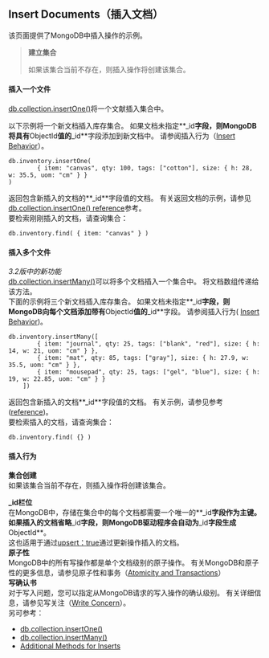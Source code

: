 ## Insert Documents（插入文档）
该页面提供了MongoDB中插入操作的示例。

> **建立集合**
>
> 如果该集合当前不存在，则插入操作将创建该集合。<br />

#### **插入一个文件**

 [db.collection.insertOne()](https://docs.mongodb.com/manual/reference/method/db.collection.insertOne/#db.collection.insertOne)将一个文献插入集合中。

以下示例将一个新文档插入库存集合。 如果文档未指定**_id**字段，则MongoDB将具有**ObjectId**值的**_id**字段添加到新文档中。 请参阅插入行为（[Insert Behavior](https://docs.mongodb.com/manual/tutorial/insert-documents/#write-op-insert-behavior)）。

```shell
db.inventory.insertOne(  
		{ item: "canvas", qty: 100, tags: ["cotton"], size: { h: 28, w: 35.5, uom: "cm" } }
)
```

返回包含新插入的文档的**_id**字段值的文档。 有关返回文档的示例，请参见 [db.collection.insertOne() reference](https://docs.mongodb.com/manual/reference/method/db.collection.insertOne/#insertone-examples)参考。<br />要检索刚刚插入的文档，请查询集合：

```shell
db.inventory.find( { item: "canvas" } )
```

#### **插入多个文件**

*3.2版中的新功能*<br />[db.collection.insertMany()](https://docs.mongodb.com/manual/reference/method/db.collection.insertMany/#db.collection.insertMany)可以将多个文档插入一个集合中。 将文档数组传递给该方法。<br />下面的示例将三个新文档插入库存集合。 如果文档未指定**_id**字段，则MongoDB向每个文档添加带有**ObjectId**值的**_id**字段。 请参阅插入行为( [Insert Behavior](https://docs.mongodb.com/manual/tutorial/insert-documents/#write-op-insert-behavior))。

```shell
db.inventory.insertMany([
		{ item: "journal", qty: 25, tags: ["blank", "red"], size: { h: 14, w: 21, uom: "cm" } }, 
		{ item: "mat", qty: 85, tags: ["gray"], size: { h: 27.9, w: 35.5, uom: "cm" } },
		{ item: "mousepad", qty: 25, tags: ["gel", "blue"], size: { h: 19, w: 22.85, uom: "cm" } }
	])
```

返回包含新插入的文档**_id**字段值的文档。 有关示例，请参见参考([reference](https://docs.mongodb.com/manual/reference/method/db.collection.insertMany/#insertmany-examples))。<br />要检索插入的文档，请查询集合：

```shell
db.inventory.find( {} )
```

#### **插入行为**

**集合创建**<br />如果该集合当前不存在，则插入操作将创建该集合。<br />

**_id栏位**<br />在MongoDB中，存储在集合中的每个文档都需要一个唯一的**_id**字段作为主键。 如果插入的文档省略**_id**字段，则MongoDB驱动程序会自动为**_id**字段生成**ObjectId**。<br />这也适用于通过[upsert：true](#)通过更新操作插入的文档。<br />**原子性**<br />MongoDB中的所有写操作都是单个文档级别的原子操作。 有关MongoDB和原子性的更多信息，请参见原子性和事务（[Atomicity and Transactions](https://docs.mongodb.com/manual/core/write-operations-atomicity/)）<br />**写确认书**<br />对于写入问题，您可以指定从MongoDB请求的写入操作的确认级别。 有关详细信息，请参见写关注（[Write Concern](https://docs.mongodb.com/manual/reference/write-concern/)）。<br />另可参考：

- [db.collection.insertOne()](https://docs.mongodb.com/manual/reference/method/db.collection.insertOne/#db.collection.insertOne)
- [db.collection.insertMany()](https://docs.mongodb.com/manual/reference/method/db.collection.insertMany/#db.collection.insertMany)
- [Additional Methods for Inserts](https://docs.mongodb.com/manual/reference/insert-methods/#additional-inserts)


